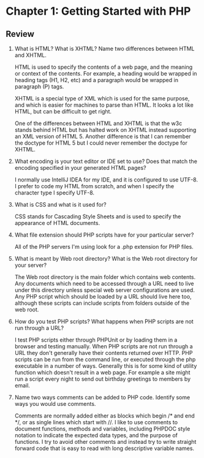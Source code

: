 Chapter 1: Getting Started with PHP
===================================

Review
------

1. What is HTML? What is XHTML? Name two differences between HTML and XHTML.

    HTML is used to specify the contents of a web page, and the meaning or context of the contents.  For example,
    a heading would be wrapped in heading tags (H1, H2, etc) and a paragraph would be wrapped in paragraph (P) tags.

    XHTML is a special type of XML which is used for the same purpose, and which is easier for machines to parse than
    HTML.  It looks a lot like HTML, but can be difficult to get right.

    One of the differences between HTML and XHTML is that the w3c stands behind HTML but has halted work on XHTML
    instead supporting an XML version of HTML 5.  Another difference is that I can remember the doctype for HTML 5
    but I could never remember the doctype for XHTML.

2. What encoding is your text editor or IDE set to use? Does that match the encoding specified in your generated HTML
pages?

    I normally use IntelliJ IDEA for my IDE, and it is configured to use UTF-8.  I prefer to code my HTML from scratch,
    and when I specify the character type I specify UTF-8.

3. What is CSS and what is it used for?

    CSS stands for Cascading Style Sheets and is used to specify the appearance of HTML documents.

4. What file extension should PHP scripts have for your particular server?

    All of the PHP servers I'm using look for a .php extension for PHP files.

5. What is meant by Web root directory? What is the Web root directory for your server?

    The Web root directory is the main folder which contains web contents.  Any documents which need to be accessed
    through a URL need to live under this directory unless special web server configurations are used.  Any PHP script
    which should be loaded by a URL should live here too, although these scripts can include scripts from folders
    outside of the web root.

6. How do you test PHP scripts? What happens when PHP scripts are not run through a URL?

    I test PHP scripts either through PHPUnit or by loading them in a browser and testing manually.  When PHP scripts
    are not run through a URL they don't generally have their contents returned over HTTP.  PHP scripts can be run
    from the command line, or executed through the php executable in a number of ways.  Generally this is for some
    kind of utility function which doesn't result in a web page.  For example a site might run a script every night
    to send out birthday greetings to members by email.

7. Name two ways comments can be added to PHP code. Identify some ways you would use comments.

    Comments are normally added either as blocks which begin /* and end */, or as single lines which start with //.
    I like to use comments to document functions, methods and variables, including PHPDOC style notation to indicate
    the expected data types, and the purpose of functions.  I try to avoid other comments and instead try to write
    straight forward code that is easy to read with long descriptive variable names.